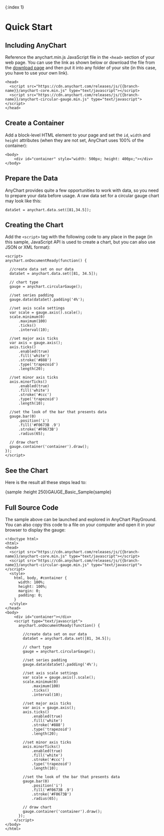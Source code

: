 {:index 1}
# Quick Start

## Including AnyChart

Reference the anychart.min.js JavaScript file in the `<head>` section of your web page. You can use the link as shown below or download the file from the [download page](../Quick_Start/Downloading_AnyChart) and then put it into any folder of your site (in this case, you have to use your own link).

```
<head>
  <script src="https://cdn.anychart.com/releases/js/{{branch-name}}/anychart-core.min.js" type="text/javascript"></script>
  <script src="https://cdn.anychart.com/releases/js/{{branch-name}}/anychart-circular-gauge.min.js" type="text/javascript"></script>
</head>
```

## Create a Container

Add a block-level HTML element to your page and set the `id`, `width` and `height` attributes (when they are not set, AnyChart uses 100% of the container):

```
<body>
    <div id="container" style="width: 500px; height: 400px;"></div>
</body>
```

## Prepare the Data

AnyChart provides quite a few opportunities to work with data, so you need to prepare your data before usage. A raw data set for a circular gauge chart may look like this:

```
dataSet = anychart.data.set([81,34.5]);
```

## Creating the Chart

Add the `<script>` tag with the following code to any place in the page (in this sample, JavaScript API is used to create a chart, but you can also use JSON or XML format):

```
<script>
anychart.onDocumentReady(function() {
 
  //create data set on our data
  dataSet = anychart.data.set([81, 34.5]);
 
  // chart type
  gauge = anychart.circularGauge();
 
  //set series padding
  gauge.data(dataSet).padding('4%');
 
  //set axis scale settings
  var scale = gauge.axis().scale();
  scale.minimum(0)
      .maximum(100)
      .ticks()
      .interval(10);
 
  //set major axis ticks
  var axis = gauge.axis();
  axis.ticks()
      .enabled(true)
      .fill('white')
      .stroke('#888')
      .type('trapezoid')
      .length(20);
 
  //set minor axis ticks
  axis.minorTicks()
      .enabled(true)
      .fill('white')
      .stroke('#ccc')
      .type('trapezoid')
      .length(10);
 
  //set the look of the bar that presents data
  gauge.bar(0)
      .position('i')
      .fill('#F0673B .9')
      .stroke('#F0673B')
      .radius(65);
 
  // draw chart
  gauge.container('container').draw();
});
</script>
```
  
## See the Chart

Here is the result all these steps lead to:

{sample :height 250}GAUGE\_Basic\_Sample{sample}

## Full Source Code

The sample above can be launched and explored in AnyChart PlayGround. You can also copy this code to a file on your computer and open it in your browser to display the gauge:

```
<!doctype html>
<html>
<head>
  <script src="https://cdn.anychart.com/releases/js/{{branch-name}}/anychart-core.min.js" type="text/javascript"></script>
  <script src="https://cdn.anychart.com/releases/js/{{branch-name}}/anychart-circular-gauge.min.js" type="text/javascript"></script>
  <style>
    html, body, #container {
      width: 100%;
      height: 100%;
      margin: 0;
      padding: 0;
    }
  </style>
</head>
<body>
    <div id="container"></div>
    <script type="text/javascript">
      anychart.onDocumentReady(function() {
       
        //create data set on our data
        dataSet = anychart.data.set([81, 34.5]);
       
        // chart type
        gauge = anychart.circularGauge();
       
        //set series padding
        gauge.data(dataSet).padding('4%');
       
        //set axis scale settings
        var scale = gauge.axis().scale();
        scale.minimum(0)
            .maximum(100)
            .ticks()
            .interval(10);
       
        //set major axis ticks
        var axis = gauge.axis();
        axis.ticks()
            .enabled(true)
            .fill('white')
            .stroke('#888')
            .type('trapezoid')
            .length(20);
       
        //set minor axis ticks
        axis.minorTicks()
            .enabled(true)
            .fill('white')
            .stroke('#ccc')
            .type('trapezoid')
            .length(10);
       
        //set the look of the bar that presents data
        gauge.bar(0)
            .position('i')
            .fill('#F0673B .9')
            .stroke('#F0673B')
            .radius(65);
       
        // draw chart
        gauge.container('container').draw();
      });
    </script>
</body>
</html>
```